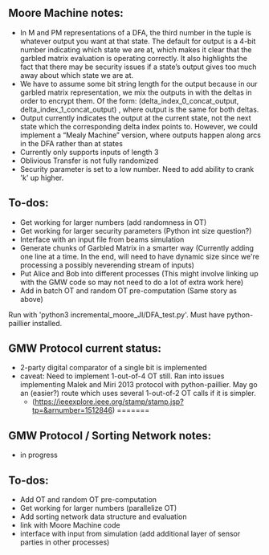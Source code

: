 ## Moore Machine notes:
- In M and PM representations of a DFA, the third number in the tuple is whatever output you want at that state. The default for output is a 4-bit number indicating which state we are at, which makes it clear that the garbled matrix evaluation is operating correctly. It also highlights the fact that there may be security issues if a state’s output gives too much away about which state we are at.
- We have to assume some bit string length for the output because in our garbled matrix representation, we mix the outputs in with the deltas in order to encrypt them. Of the form: (delta_index_0_concat_output, delta_index_1_concat_output) , where output is the same for both deltas. 
- Output currently indicates the output at the current state, not the next state which the corresponding delta index points to. However, we could implement a “Mealy Machine” version, where outputs happen along arcs in the DFA rather than at states
- Currently only supports inputs of length 3
- Oblivious Transfer is not fully randomized
- Security parameter is set to a low number. Need to add ability to crank 'k' up higher.

## To-dos:
- Get working for larger numbers (add randomness in OT)
- Get working for larger security parameters (Python int size question?)
- Interface with an input file from beams simulation
- Generate chunks of Garbled Matrix in a smarter way (Currently adding one line at a time. In the end, will need to have dynamic size since we're processing a possibly neverending stream of inputs)
- Put Alice and Bob into different processes (This might involve linking up with the GMW code so may not need to do a lot of extra work here)
- Add in batch OT and random OT pre-computation (Same story as above)

Run with 'python3 incremental_moore_JI/DFA_test.py'. Must have python-paillier installed.

## GMW Protocol current status:
- 2-party digital comparator of a single bit is implemented
- caveat: Need to implement 1-out-of-4 OT still. Ran into issues implementing Malek and Miri 2013 protocol with python-paillier. May go an (easier?) route which uses several 1-out-of-2 OT calls if it is simpler.
  - (https://ieeexplore.ieee.org/stamp/stamp.jsp?tp=&arnumber=1512846)
=======
## GMW Protocol / Sorting Network notes:
- in progress

## To-dos:
- Add OT and random OT pre-computation
- Get working for larger numbers (parallelize OT)
- Add sorting network data structure and evaluation
- link with Moore Machine code
- interface with input from simulation (add additional layer of sensor parties in other processes)
